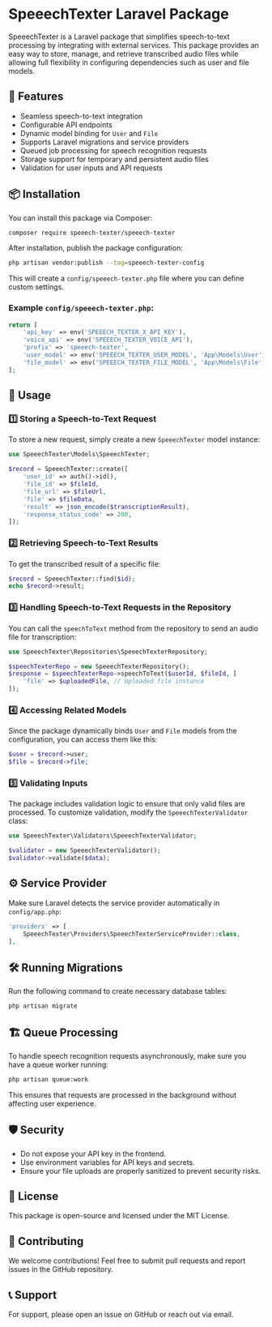 # SpeeechTexter Laravel Package

SpeeechTexter is a Laravel package that simplifies speech-to-text processing by integrating with external services. This package provides an easy way to store, manage, and retrieve transcribed audio files while allowing full flexibility in configuring dependencies such as user and file models.

## 🚀 Features
- Seamless speech-to-text integration
- Configurable API endpoints
- Dynamic model binding for `User` and `File`
- Supports Laravel migrations and service providers
- Queued job processing for speech recognition requests
- Storage support for temporary and persistent audio files
- Validation for user inputs and API requests

## 📦 Installation
You can install this package via Composer:
```bash
composer require speeech-texter/speeech-texter
```

After installation, publish the package configuration:
```bash
php artisan vendor:publish --tag=speeech-texter-config
```
This will create a `config/speeech-texter.php` file where you can define custom settings.

### Example `config/speeech-texter.php`:
```php
return [
    'api_key' => env('SPEEECH_TEXTER_X_API_KEY'),
    'voice_api' => env('SPEEECH_TEXTER_VOICE_API'),
    'prefix' => 'speeech-texter',
    'user_model' => env('SPEEECH_TEXTER_USER_MODEL', 'App\Models\User'),
    'file_model' => env('SPEEECH_TEXTER_FILE_MODEL', 'App\Models\File'),
];
```

## 📌 Usage

### 1️⃣ Storing a Speech-to-Text Request
To store a new request, simply create a new `SpeeechTexter` model instance:
```php
use SpeeechTexter\Models\SpeeechTexter;

$record = SpeeechTexter::create([
    'user_id' => auth()->id(),
    'file_id' => $fileId,
    'file_url' => $fileUrl,
    'file' => $fileData,
    'result' => json_encode($transcriptionResult),
    'response_status_code' => 200,
]);
```

### 2️⃣ Retrieving Speech-to-Text Results
To get the transcribed result of a specific file:
```php
$record = SpeeechTexter::find($id);
echo $record->result;
```

### 3️⃣ Handling Speech-to-Text Requests in the Repository
You can call the `speechToText` method from the repository to send an audio file for transcription:
```php
use SpeeechTexter\Repositories\SpeeechTexterRepository;

$speechTexterRepo = new SpeeechTexterRepository();
$response = $speechTexterRepo->speechToText($userId, $fileId, [
    'file' => $uploadedFile, // Uploaded file instance
]);
```

### 4️⃣ Accessing Related Models
Since the package dynamically binds `User` and `File` models from the configuration, you can access them like this:
```php
$user = $record->user;
$file = $record->file;
```

### 5️⃣ Validating Inputs
The package includes validation logic to ensure that only valid files are processed. To customize validation, modify the `SpeeechTexterValidator` class:
```php
use SpeeechTexter\Validators\SpeeechTexterValidator;

$validator = new SpeeechTexterValidator();
$validator->validate($data);
```

## ⚙️ Service Provider
Make sure Laravel detects the service provider automatically in `config/app.php`:
```php
'providers' => [
    SpeeechTexter\Providers\SpeeechTexterServiceProvider::class,
],
```

## 🛠 Running Migrations
Run the following command to create necessary database tables:
```bash
php artisan migrate
```

## 🏗️ Queue Processing
To handle speech recognition requests asynchronously, make sure you have a queue worker running:
```bash
php artisan queue:work
```
This ensures that requests are processed in the background without affecting user experience.

## 🛡️ Security
- Do not expose your API key in the frontend.
- Use environment variables for API keys and secrets.
- Ensure your file uploads are properly sanitized to prevent security risks.

## 📝 License
This package is open-source and licensed under the MIT License.

## 🤝 Contributing
We welcome contributions! Feel free to submit pull requests and report issues in the GitHub repository.

## 📞 Support
For support, please open an issue on GitHub or reach out via email.

